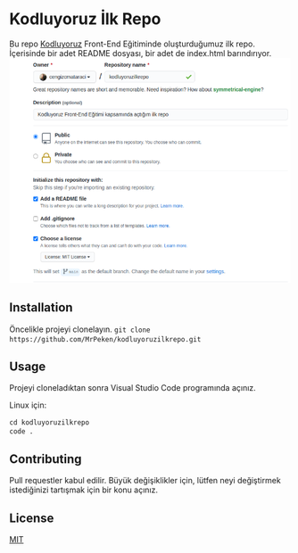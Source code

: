 # Kodluyoruz İlk Repo

Bu repo [Kodluyoruz](https://kodluyoruz.org/) Front-End Eğitiminde oluşturduğumuz ilk repo. İçerisinde bir adet README dosyası, bir adet de index.html barındırıyor.
![ProjeResmi](github.png)

## Installation

Öncelikle projeyi clonelayın. 
`git clone https://github.com/MrPeken/kodluyoruzilkrepo.git`

## Usage

Projeyi cloneladıktan sonra Visual Studio Code programında açınız.

Linux için:
``` 
cd kodluyoruzilkrepo
code .
```

## Contributing

Pull requestler kabul edilir. Büyük değişiklikler için, lütfen neyi değiştirmek istediğinizi tartışmak için bir konu açınız.

## License

[MIT](https://choosealicense.com/licenses/mit/)